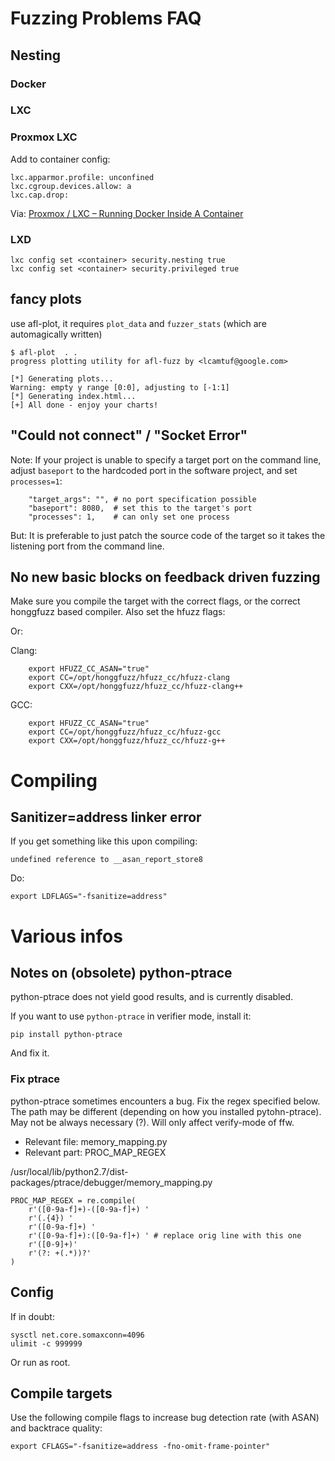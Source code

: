 # Fuzzing Problems FAQ

## Nesting

### Docker

### LXC

### Proxmox LXC

Add to container config:
```
lxc.apparmor.profile: unconfined
lxc.cgroup.devices.allow: a
lxc.cap.drop:
```

Via: [Proxmox / LXC – Running Docker Inside A Container](https://www.solaris-cookbook.eu/virtualisation/proxmox/proxmox-lxc-running-docker-inside-container/)

### LXD

```
lxc config set <container> security.nesting true
lxc config set <container> security.privileged true
```

## fancy plots

use afl-plot, it requires `plot_data` and `fuzzer_stats`
(which are automagically written)
```
$ afl-plot  . .
progress plotting utility for afl-fuzz by <lcamtuf@google.com>

[*] Generating plots...
Warning: empty y range [0:0], adjusting to [-1:1]
[*] Generating index.html...
[+] All done - enjoy your charts!
```

## "Could not connect" / "Socket Error"

Note: If your project is unable to specify a target port
on the command line, adjust `baseport` to the hardcoded port
in the software project, and set `processes=1`:

```
    "target_args": "", # no port specification possible
    "baseport": 8080,  # set this to the target's port
    "processes": 1,    # can only set one process
```

But: It is preferable to just patch the source code of the target
so it takes the listening port from the command line.


## No new basic blocks on feedback driven fuzzing

Make sure you compile the target with the correct flags,
or the correct honggfuzz based compiler. Also set the hfuzz flags:

Or:

Clang:
```
    export HFUZZ_CC_ASAN="true"
    export CC=/opt/honggfuzz/hfuzz_cc/hfuzz-clang
    export CXX=/opt/honggfuzz/hfuzz_cc/hfuzz-clang++
```

GCC:
```
    export HFUZZ_CC_ASAN="true"
    export CC=/opt/honggfuzz/hfuzz_cc/hfuzz-gcc
    export CXX=/opt/honggfuzz/hfuzz_cc/hfuzz-g++
```


# Compiling

## Sanitizer=address linker error

If you get something like this upon compiling:
```
undefined reference to __asan_report_store8
```

Do:
```
export LDFLAGS="-fsanitize=address"
```

# Various infos

## Notes on (obsolete) python-ptrace

python-ptrace does not yield good results, and is currently disabled.

If you want to use `python-ptrace` in verifier mode, install it:
```
pip install python-ptrace
```

And fix it.

### Fix ptrace

python-ptrace sometimes encounters a bug. Fix the regex specified below.
The path may be different (depending on how you installed pytohn-ptrace).
May not be always necessary (?). Will only affect verify-mode of ffw.

* Relevant file: memory_mapping.py
* Relevant part: PROC_MAP_REGEX

/usr/local/lib/python2.7/dist-packages/ptrace/debugger/memory_mapping.py
```
PROC_MAP_REGEX = re.compile(
    r'([0-9a-f]+)-([0-9a-f]+) '
    r'(.{4}) '
    r'([0-9a-f]+) '
    r'([0-9a-f]+):([0-9a-f]+) ' # replace orig line with this one
    r'([0-9]+)'
    r'(?: +(.*))?'
)
```


## Config

If in doubt:

```
sysctl net.core.somaxconn=4096
ulimit -c 999999
```

Or run as root.

## Compile targets

Use the following compile flags to increase bug detection rate
(with ASAN) and backtrace quality:
```
export CFLAGS="-fsanitize=address -fno-omit-frame-pointer"
```
